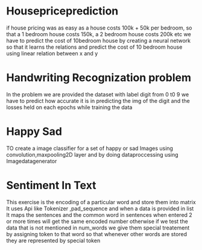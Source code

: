 # Housepriceprediction
if house pricing was as easy as a house costs 100k + 50k per bedroom, so that a 1 bedroom house costs 150k, a 2 bedroom house costs 200k etc
we have to predict the cost of 10bedroom house
by creating a neural network so that it learns the relations and predict the cost of 10 bedroom house
using linear relation between x and y


# Handwriting Recognization problem
In the problem we are provided the dataset with label digit from 0 t0 9
we have to predict how accurate it is in predicting the img of the digit
and the losses held on each epochs while training the data

# Happy Sad 
TO create a  image classifier for a set of happy or sad Images using convolution,maxpooling2D layer and by doing dataproccessing using Imagedatagenerator

# Sentiment In Text

This exercise is the encoding of a particular word and store them into matrix It uses Api like Tokenizer ,pad_sequence and when a data is provided in list It maps the sentences and the common word in sentences when entered 2 or more times will get the same encoded number 
otherwise if we test the data that is not mentioned in  num_words we give them special treatement by assigning  token to that word so that whenever other words are stored they are represented by special token
